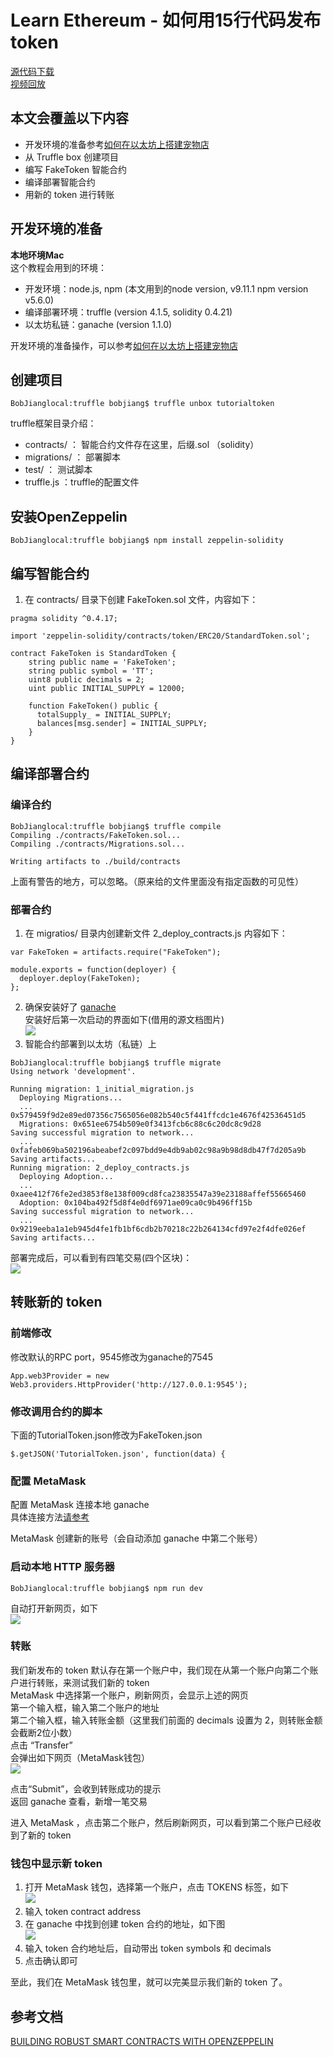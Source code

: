 # Learn Ethereum - 如何用15行代码发布 token

[源代码下载](https://github.com/etherchina/ethereum/tree/develop/src/how-to-issue-token)  
[视频回放]()  

## 本文会覆盖以下内容  
- 开发环境的准备参考[如何在以太坊上搭建宠物店](../petstore-truffle.md)  
- 从 Truffle box 创建项目  
- 编写 FakeToken 智能合约  
- 编译部署智能合约  
- 用新的 token 进行转账

## 开发环境的准备
**本地环境Mac**  
这个教程会用到的环境：  
- 开发环境：node.js, npm (本文用到的node version, v9.11.1 npm version v5.6.0)  
- 编译部署环境：truffle (version 4.1.5, solidity 0.4.21)  
- 以太坊私链：ganache (version 1.1.0)  

开发环境的准备操作，可以参考[如何在以太坊上搭建宠物店](https://github.com/etherchina/ethereum/petstore-truffle.md)   

## 创建项目

```
BobJianglocal:truffle bobjiang$ truffle unbox tutorialtoken
```

truffle框架目录介绍：  
- contracts/ ： 智能合约文件存在这里，后缀.sol （solidity）  
- migrations/ ： 部署脚本  
- test/ ： 测试脚本  
- truffle.js ：truffle的配置文件

## 安装OpenZeppelin

```
BobJianglocal:truffle bobjiang$ npm install zeppelin-solidity
```

## 编写智能合约

1. 在 contracts/ 目录下创建 FakeToken.sol 文件，内容如下：  

```
pragma solidity ^0.4.17;

import 'zeppelin-solidity/contracts/token/ERC20/StandardToken.sol';

contract FakeToken is StandardToken {
    string public name = 'FakeToken';
    string public symbol = 'TT';
    uint8 public decimals = 2;
    uint public INITIAL_SUPPLY = 12000;

    function FakeToken() public {
      totalSupply_ = INITIAL_SUPPLY;
      balances[msg.sender] = INITIAL_SUPPLY;
    }
}
```

## 编译部署合约

### 编译合约

```
BobJianglocal:truffle bobjiang$ truffle compile
Compiling ./contracts/FakeToken.sol...
Compiling ./contracts/Migrations.sol...

Writing artifacts to ./build/contracts
```

上面有警告的地方，可以忽略。（原来给的文件里面没有指定函数的可见性）  

### 部署合约
1. 在 migratios/ 目录内创建新文件 2_deploy_contracts.js 内容如下：

```
var FakeToken = artifacts.require("FakeToken");

module.exports = function(deployer) {
  deployer.deploy(FakeToken);
};

```

2. 确保安装好了 [ganache](http://truffleframework.com/ganache)   
安装好后第一次启动的界面如下(借用的源文档图片)  
![](http://truffleframework.com/tutorials/images/pet-shop/ganache-initial.png)  
3. 智能合约部署到以太坊（私链）上  
```
BobJianglocal:truffle bobjiang$ truffle migrate
Using network 'development'.

Running migration: 1_initial_migration.js
  Deploying Migrations...
  ... 0x579459f9d2e89ed07356c7565056e082b540c5f441ffcdc1e4676f42536451d5
  Migrations: 0x651ee6754b509e0f3413fcb6c88c6c20dc8c9d28
Saving successful migration to network...
  ... 0xfafeb069ba502196abeabef2c097bdd9e4db9ab02c98a9b98d8db47f7d205a9b
Saving artifacts...
Running migration: 2_deploy_contracts.js
  Deploying Adoption...
  ... 0xaee412f76fe2ed3853f8e138f009cd8fca23835547a39e23188affef55665460
  Adoption: 0x104ba492f5d8f4e0df6971ae09ca0c9b496ff15b
Saving successful migration to network...
  ... 0x9219eeba1a1eb945d4fe1fb1bf6cdb2b70218c22b264134cfd97e2f4dfe026ef
Saving artifacts...
```

部署完成后，可以看到有四笔交易(四个区块)：  
![](./images/ganache-overview.png)  

## 转账新的 token
### 前端修改

修改默认的RPC port，9545修改为ganache的7545
```
App.web3Provider = new Web3.providers.HttpProvider('http://127.0.0.1:9545');
```

### 修改调用合约的脚本

下面的TutorialToken.json修改为FakeToken.json
```
$.getJSON('TutorialToken.json', function(data) {
```

### 配置 MetaMask 

配置 MetaMask 连接本地 ganache  
具体连接方法[请参考]()  

MetaMask 创建新的账号（会自动添加 ganache 中第二个账号）  

### 启动本地 HTTP 服务器

```
BobJianglocal:truffle bobjiang$ npm run dev
```

自动打开新网页，如下  
![](http://truffleframework.com/tutorials/images/open-zeppelin/oz-tutorialtoken-initial.png)  

### 转账

我们新发布的 token 默认存在第一个账户中，我们现在从第一个账户向第二个账户进行转账，来测试我们新的 token  
MetaMask 中选择第一个账户，刷新网页，会显示上述的网页  
第一个输入框，输入第二个账户的地址  
第二个输入框，输入转账金额（这里我们前面的 decimals 设置为 2，则转账金额会截断2位小数）  
点击 “Transfer”  
会弹出如下网页（MetaMask钱包）  
![](http://truffleframework.com/tutorials/images/open-zeppelin/oz-metamask-transfer.png)  

点击“Submit”，会收到转账成功的提示  
返回 ganache 查看，新增一笔交易  

进入 MetaMask ，点击第二个账户，然后刷新网页，可以看到第二个账户已经收到了新的 token

### 钱包中显示新 token

1. 打开 MetaMask 钱包，选择第一个账户，点击 TOKENS 标签，如下  
![](./images/add-token-metamask.png)  
2. 输入 token contract address 
3. 在 ganache 中找到创建 token 合约的地址，如下图  
![](./images/new-token-address-ganache.png)  
4. 输入 token 合约地址后，自动带出 token symbols 和 decimals
5. 点击确认即可

至此，我们在 MetaMask 钱包里，就可以完美显示我们新的 token 了。

## 参考文档  
[BUILDING ROBUST SMART CONTRACTS WITH OPENZEPPELIN](http://truffleframework.com/tutorials/robust-smart-contracts-with-openzeppelin)   